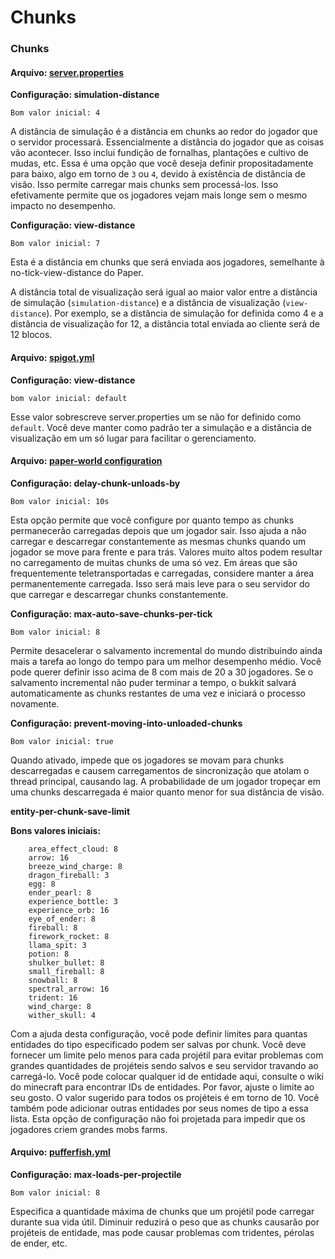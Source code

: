 # Chunks

### Chunks

#### Arquivo: [server.properties](https://minecraft.fandom.com/wiki/Server.properties)

**Configuração: simulation-distance**

`Bom valor inicial: 4`

A distância de simulação é a distância em chunks ao redor do jogador que o servidor processará. Essencialmente a distância do jogador que as coisas vão acontecer. Isso inclui fundição de fornalhas, plantações e cultivo de mudas, etc. Essa é uma opção que você deseja definir propositadamente para baixo, algo em torno de `3` ou `4`, devido à existência de distância de visão. Isso permite carregar mais chunks sem processá-los. Isso efetivamente permite que os jogadores vejam mais longe sem o mesmo impacto no desempenho.

**Configuração: view-distance**

`Bom valor inicial: 7`

Esta é a distância em chunks que será enviada aos jogadores, semelhante à no-tick-view-distance do Paper.

A distância total de visualização será igual ao maior valor entre a distância de simulação (`simulation-distance`) e a distância de visualização (`view-distance`). Por exemplo, se a distância de simulação for definida como 4 e a distância de visualização for 12, a distância total enviada ao cliente será de 12 blocos.

#### Arquivo: [spigot.yml](https://www.spigotmc.org/wiki/spigot-configuration/)

**Configuração: view-distance**

`bom valor inicial: default`

Esse valor sobrescreve server.properties um se não for definido como `default`. Você deve manter como padrão ter a simulação e a distância de visualização em um só lugar para facilitar o gerenciamento.

#### Arquivo: [paper-world configuration](https://docs.papermc.io/paper/reference/world-configuration)

**Configuração: delay-chunk-unloads-by**

`Bom valor inicial: 10s`

Esta opção permite que você configure por quanto tempo as chunks permanecerão carregadas depois que um jogador sair. Isso ajuda a não carregar e descarregar constantemente as mesmas chunks quando um jogador se move para frente e para trás. Valores muito altos podem resultar no carregamento de muitas chunks de uma só vez. Em áreas que são frequentemente teletransportadas e carregadas, considere manter a área permanentemente carregada. Isso será mais leve para o seu servidor do que carregar e descarregar chunks constantemente.

**Configuração: max-auto-save-chunks-per-tick**

`Bom valor inicial: 8`

Permite desacelerar o salvamento incremental do mundo distribuindo ainda mais a tarefa ao longo do tempo para um melhor desempenho médio. Você pode querer definir isso acima de 8 com mais de 20 a 30 jogadores. Se o salvamento incremental não puder terminar a tempo, o bukkit salvará automaticamente as chunks restantes de uma vez e iniciará o processo novamente.

**Configuração: prevent-moving-into-unloaded-chunks**

`Bom valor inicial: true`

Quando ativado, impede que os jogadores se movam para chunks descarregadas e causem carregamentos de sincronização que atolam o thread principal, causando lag. A probabilidade de um jogador tropeçar em uma chunks descarregada é maior quanto menor for sua distância de visão.

**entity-per-chunk-save-limit**

**Bons valores iniciais:**

```
    area_effect_cloud: 8
    arrow: 16
    breeze_wind_charge: 8
    dragon_fireball: 3
    egg: 8
    ender_pearl: 8
    experience_bottle: 3
    experience_orb: 16
    eye_of_ender: 8
    fireball: 8
    firework_rocket: 8
    llama_spit: 3
    potion: 8
    shulker_bullet: 8
    small_fireball: 8
    snowball: 8
    spectral_arrow: 16
    trident: 16
    wind_charge: 8
    wither_skull: 4
```

Com a ajuda desta configuração, você pode definir limites para quantas entidades do tipo especificado podem ser salvas por chunk. Você deve fornecer um limite pelo menos para cada projétil para evitar problemas com grandes quantidades de projéteis sendo salvos e seu servidor travando ao carregá-lo. Você pode colocar qualquer id de entidade aqui, consulte o wiki do minecraft para encontrar IDs de entidades. Por favor, ajuste o limite ao seu gosto. O valor sugerido para todos os projéteis é em torno de 10. Você também pode adicionar outras entidades por seus nomes de tipo a essa lista. Esta opção de configuração não foi projetada para impedir que os jogadores criem grandes mobs farms.

#### Arquivo: [pufferfish.yml](https://docs.pufferfish.host/setup/pufferfish-fork-configuration/)

**Configuração: max-loads-per-projectile**

`Bom valor inicial: 8`

Especifica a quantidade máxima de chunks que um projétil pode carregar durante sua vida útil. Diminuir reduzirá o peso que as chunks causarão por projéteis de entidade, mas pode causar problemas com tridentes, pérolas de ender, etc.
